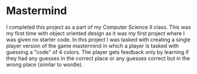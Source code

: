 # Mastermind
I completed this project as a part of my Computer Science II class.
This was my first time with object oriented design as it was my first
project where I was given no starter code. In this project I was tasked
with creating a single player version of the game mastermind in which 
a player is tasked with guessing a "code" of 4 colors. The player gets
feedback only by learning if they had any guesses in the correct place
or any guesses correct but in the wrong place (similar to wordle).

